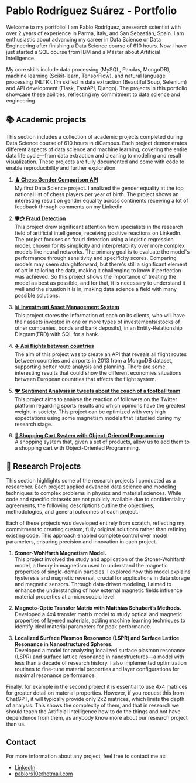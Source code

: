 # Pablo Rodríguez Suárez - Portfolio

Welcome to my portfolio! I am Pablo Rodríguez, a research scientist with over 2 years of experience in Parma, Italy, and San Sebastián, Spain. I am enthusiastic about advancing my career in Data Science or Data Engineering after finishing a Data Science course of 610 hours. Now I have just started a SQL course from IBM and a Máster about Artificial Intelligence.

My core skills include data processing (MySQL, Pandas, MongoDB), machine learning (Scikit-learn, TensorFlow), and natural language processing (NLTK). I’m skilled in data extraction (Beautiful Soup, Selenium) and API development (Flask, FastAPI, Django). The projects in this portfolio showcase these abilities, reflecting my commitment to data science and engineering.

## 📚 Academic projects

This section includes a collection of academic projects completed during Data Science course of 610 hours in diCampus. Each project demonstrates different aspects of data science and machine learning, covering the entire data life cycle—from data extraction and cleaning to modeling and result visualization. These projects are fully documented and come with code to enable reproducibility and further exploration.

1. [**♟️ Chess Gender Comparison API**](https://github.com/tu-usuario/chess-gender-comparison-api)  
   My first Data Science project. I analized the gender equality at the top national list of chess players per year of birth. The project shows an interesting result on gender equality across continents receiving a lot of feedback through comments on my LinkedIn

2. [**🛡️💳 Fraud Detection**](https://github.com/lPablin/Pablo-Portfolio/tree/main/Fraud_cases)  
   This project drew significant attention from specialists in the research field of artificial intelligence, receiving positive reactions on LinkedIn. The project focuses on fraud detection using a logistic regression model, chosen for its simplicity and interpretability over more complex models like neural networks. The primary goal is to evaluate the model's performance through sensitivity and specificity scores. Comparing models may seem straightforward, but there's still a significant element of art in tailoring the data, making it challenging to know if perfection was achieved. So this project shows the importance of treating the model as best as possible, and for that, it is necessary to understand it well and the situation it is in, making data science a field with many possible solutions.
   
3. [**📊 Investment Asset Management System**](https://github.com/lPablin/Pablo-Portfolio/tree/main/SQL_Table_for_bank)  
   This project stores the information of each on its clients, who will have their assets invested in one or more types of investements(stocks of other companies, bonds and bank deposits), in an Entity-Relationship Diagram(ERD) with SQL for a bank.

4. [**✈️ Api flights between countries**](https://github.com/lPablin/Pablo-Portfolio/tree/main/Api_openflights)  
   The aim of this project was to create an API that reveals all flight routes between countries and airports in 2013 from a MongoDB dataset, supporting better route analysis and planning. There are some interesting results that could show the different economies situations between European countries that affects the flight system.

5. [**🐦 Sentiment Analysis in tweets about the coach of a football team**](https://github.com/lPablin/Pablo-Portfolio/tree/main/Sentiment_analysis_coaches)  
   This project aims to analyse the reaction of followers on the Twitter platform regarding sports results and which opinions have the greatest weight in society. This project can be optimized with very high expectations using some magnetism models that I studied during my research stage.

6. [**🛒 Shopping Cart System with Object-Oriented Programming**](https://github.com/lPablin/Pablo-Portfolio/tree/main/Shopping_cart)  
    A shopping system that, given a set of products, allow us to add them to a shopping cart with Object-Oriented Programming.


 
## 🧪 Research Projects

This section highlights some of the research projects I conducted as a researcher. Each project applied advanced data science and modeling techniques to complex problems in physics and material sciences. While code and specific datasets are not publicly available due to confidentiality agreements, the following descriptions outline the objectives, methodologies, and general outcomes of each project.

Each of these projects was developed entirely from scratch, reflecting my commitment to creating custom, fully original solutions rather than refining existing code. This approach enabled complete control over model parameters, ensuring precision and innovation in each project. 

1. **Stoner-Wohlfarth Magnetism Model.**  
   This project involved the study and application of the Stoner-Wohlfarth model, a theory in magnetism used to understand the magnetic properties of single-domain particles. I explored how this model explains hysteresis and magnetic reversal, crucial for applications in data storage and magnetic sensors. Through data-driven modeling, I aimed to enhance the understanding of how external magnetic fields influence material properties at a microscopic level.

2. **Magneto-Optic Transfer Matrix with Matthias Schubert’s Methods.**  
   Developed a 4x4 transfer matrix model to study optical and magnetic properties of layered materials, adding machine learning techniques to identify ideal material parameters for peak performance.
   
3. **Localized Surface Plasmon Resonance (LSPR) and Surface Lattice Resonance in Nanostructured Spheres.**  
   Developed a model for analyzing localized surface plasmon resonance (LSPR) and surface lattice resonance in nanostructures—a model with less than a decade of research history. I also implemented optimization routines to fine-tune material properties and layer configurations for maximal resonance performance.


Finally, for example in the second project it is essential to use 4x4 matrices for greater detail on material properties. However, if you request this from ChatGPT, it will typically provide only 2x2 matrices, which limits the depth of analysis. This shows the complexity of them, and that in research we should teach the Artificial Intelligence how to do the things and not have dependence from them, as anybody know more about our research project than us.

## Contact

For more information about any project, feel free to contact me at:
- [LinkedIn](https://www.linkedin.com/in/pablo-rodr%C3%ADguez-su%C3%A1rez-/)
- [pablors10@hotmail.com](pablors10@hotmail.com)


